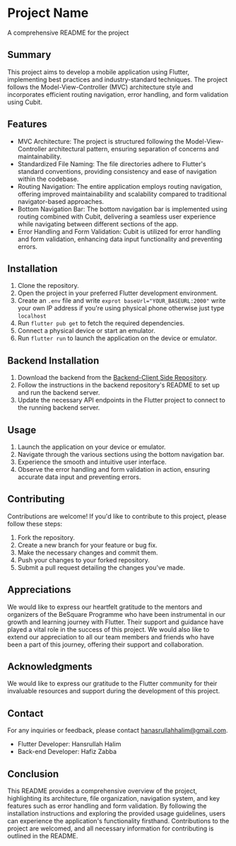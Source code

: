 # Project Name

A comprehensive README for the project

## Summary
This project aims to develop a mobile application using Flutter, implementing best practices and industry-standard techniques. The project follows the Model-View-Controller (MVC) architecture style and incorporates efficient routing navigation, error handling, and form validation using Cubit.

## Features
- MVC Architecture: The project is structured following the Model-View-Controller architectural pattern, ensuring separation of concerns and maintainability.
- Standardized File Naming: The file directories adhere to Flutter's standard conventions, providing consistency and ease of navigation within the codebase.
- Routing Navigation: The entire application employs routing navigation, offering improved maintainability and scalability compared to traditional navigator-based approaches.
- Bottom Navigation Bar: The bottom navigation bar is implemented using routing combined with Cubit, delivering a seamless user experience while navigating between different sections of the app.
- Error Handling and Form Validation: Cubit is utilized for error handling and form validation, enhancing data input functionality and preventing errors.

## Installation
1. Clone the repository.
2. Open the project in your preferred Flutter development environment.
3. Create an `.env` file and write `exprot baseUrl="YOUR_BASEURL:2000"` write your own IP address if you're using physical phone otherwise just type `localhost`
4. Run `flutter pub get` to fetch the required dependencies.
5. Connect a physical device or start an emulator.
6. Run `flutter run` to launch the application on the device or emulator.
   
## Backend Installation
1. Download the backend from the [Backend-Client Side Repository]([https://github.com/example/backend](https://github.com/nzmksk/bs-hr-genie-client)).
2. Follow the instructions in the backend repository's README to set up and run the backend server.
3. Update the necessary API endpoints in the Flutter project to connect to the running backend server.

## Usage
1. Launch the application on your device or emulator.
2. Navigate through the various sections using the bottom navigation bar.
3. Experience the smooth and intuitive user interface.
4. Observe the error handling and form validation in action, ensuring accurate data input and preventing errors.

## Contributing
Contributions are welcome! If you'd like to contribute to this project, please follow these steps:
1. Fork the repository.
2. Create a new branch for your feature or bug fix.
3. Make the necessary changes and commit them.
4. Push your changes to your forked repository.
5. Submit a pull request detailing the changes you've made.

## Appreciations
We would like to express our heartfelt gratitude to the mentors and organizers of the BeSquare Programme who have been instrumental in our growth and learning journey with Flutter. Their support and guidance have played a vital role in the success of this project. We would also like to extend our appreciation to all our team members and friends who have been a part of this journey, offering their support and collaboration.


## Acknowledgments
We would like to express our gratitude to the Flutter community for their invaluable resources and support during the development of this project.

## Contact
For any inquiries or feedback, please contact [hanasrullahhalim@gmail.com](mailto:hanasrullahhalim@gmail.com).
- Flutter Developer: Hansrullah Halim
- Back-end Developer: Hafiz Zabba

## Conclusion
This README provides a comprehensive overview of the project, highlighting its architecture, file organization, navigation system, and key features such as error handling and form validation. By following the installation instructions and exploring the provided usage guidelines, users can experience the application's functionality firsthand. Contributions to the project are welcomed, and all necessary information for contributing is outlined in the README.
